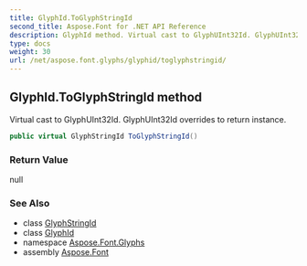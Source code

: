 ```yaml
---
title: GlyphId.ToGlyphStringId
second_title: Aspose.Font for .NET API Reference
description: GlyphId method. Virtual cast to GlyphUInt32Id. GlyphUInt32Id overrides to return instance
type: docs
weight: 30
url: /net/aspose.font.glyphs/glyphid/toglyphstringid/
---
```

## GlyphId.ToGlyphStringId method

Virtual cast to GlyphUInt32Id. GlyphUInt32Id overrides to return instance.

```csharp
public virtual GlyphStringId ToGlyphStringId()
```

### Return Value

null

### See Also

* class [GlyphStringId](../../glyphstringid/)
* class [GlyphId](../)
* namespace [Aspose.Font.Glyphs](../../../aspose.font.glyphs/)
* assembly [Aspose.Font](../../../)


